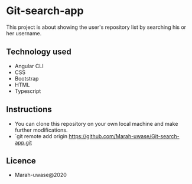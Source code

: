 # Git-search-app
This project is about showing the user's repository list by searching his or her username.

## Technology used

* Angular CLI
* CSS
* Bootstrap
* HTML
* Typescript


## Instructions

* You can clone this repository on your own local machine and make further modifications.
* `git remote add origin https://github.com/Marah-uwase/Git-search-app.git
## Licence

* Marah-uwase@2020
